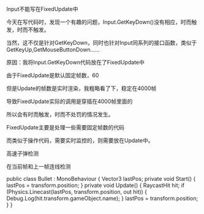Input不能写在FixedUpdate中

今天在写代码时，发现一个有趣的问题，Input.GetKeyDown()没有相应，时而触发，时而不触发。

当然，这不仅是针对GetKeyDown，同时也针对Input同系列的接口函数，类似于GetKeyUp,GetMouseButtonDown......

原因：我将Input.GetKeyDown代码放在了FixedUpdate中

由于FixedUpdate是默认固定帧数，60

但是Update的帧数是实时渲染，我粗略看了下，稳定在4000帧

导致FixedUpdate实际的调用是穿插在4000帧里面的

所以会有时而触发，时而不处罚的情况发生。

FixedUpdate主要是处理一些需要固定帧数的代码

而类似于操作代码，需要实时监控的，则需要放在Update中。





高速子弹检测



在当前帧和上一帧连线检测

public class Bullet : MonoBehaviour
{
    Vector3 lastPos;
    private void Start()
    {
        lastPos = transform.position;
    }
    private void Update()
    {
        RaycastHit hit;
        if (Physics.Linecast(lastPos, transform.position, out hit))
        {
           Debug.Log(hit.transform.gameObject.name);
        }
        lastPos = transform.position;
    }
}

